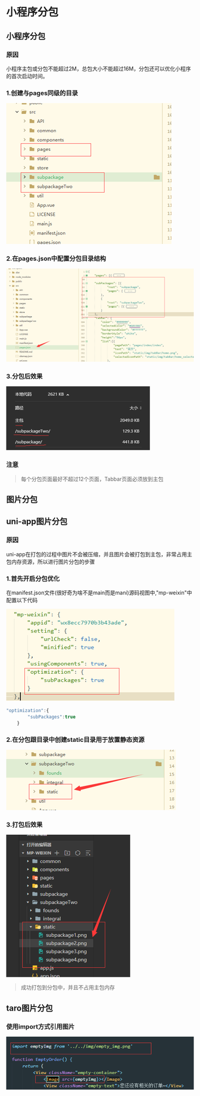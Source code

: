 # 小程序分包

## 小程序分包

### 原因

小程序主包或分包不能超过2M，总包大小不能超过16M，分包还可以优化小程序的首次启动时间。  

### 1.创建与pages同级的目录
![路径示例](/assets/img/wx/subpackage1.png)

### 2.在pages.json中配置分包目录结构
![配置示例](/assets/img/wx/subpackage2.png)

### 3.分包后效果
![效果展示](/assets/img/wx/subpackage3.png)

### 注意

> 每个分包页面最好不超过12个页面，Tabbar页面必须放到主包  

## 图片分包

## uni-app图片分包

### 原因

uni-app在打包的过程中图片不会被压缩，并且图片会被打包到主包，非常占用主包内存资源，所以进行图片分包的步骤


### 1.首先开启分包优化

在manifest.json文件(很好奇为啥不是main而是mani)源码视图中,"mp-weixin"中配置以下代码


![配置示例](/assets/img/wx/subpackage4.png)

``` js
"optimization":{
        "subPackages":true
    }
```


### 2.在分包跟目录中创建static目录用于放置静态资源

![路径示例](/assets/img/wx/subpackage5.png)

### 3.打包后效果

![打包结果示例](/assets/img/wx/subpackage6.png)

> 成功打包到分包中，并且不占用主包内存

## taro图片分包

### 使用import方式引用图片

![import引用示例](/assets/img/wx/subpackage7.png)